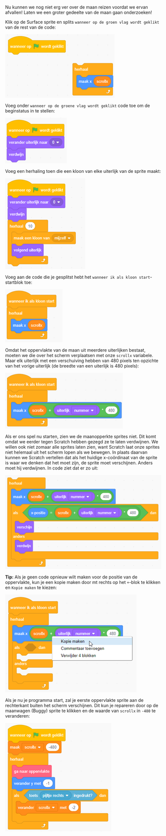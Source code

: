 Nu kunnen we nog niet erg ver over de maan reizen voordat we ervan afvallen! Laten we een groter gedeelte van de maan gaan onderzoeken!

Klik op de Surface sprite en splits `wanneer op de groen vlag wordt geklikt` van de rest van de code:

![](../assets/meermaan01.png)

Voeg onder `wanneer op de groene vlag wordt geklikt` code toe om de beginstatus in te stellen:

![](../assets/meermaan02.png)

Voeg een herhaling toen die een kloon van elke uiterlijk van de sprite maakt:

![](../assets/meermaan03.png)

Voeg aan de code die je gesplitst hebt het `wanneer ik als kloon start`-startblok toe:

![](../assets/meermaan04.png)

Omdat het oppervlakte van de maan uit meerdere uiterlijken bestaat, moeten we die over het scherm verplaatsen met onze `scrollx` variabele. Maar elk uiterlijk met een verschuiving hebben van 480 pixels ten opzichte van het vorige uiterlijk (de breedte van een uiterlijk is 480 pixels):

![](../assets/meermaan05.png)

Als er ons spel nu starten, zien we de maanopperkte sprites niet. Dit komt omdat we eerder tegen Scratch hebben gezegd ze te laten verdwijnen. We willen ook niet zomaar alle sprites laten zien, want Scratch laat onze sprites niet helemaal uit het scherm lopen als we bewegen. In plaats daarvan kunnen we Scratch vertellen dat als het huidige x-coördinaat van de sprite is waar we denken dat het moet zijn, de sprite moet verschijnen. Anders moet hij verdwijnen. In code ziet dat er zo uit:

![](../assets/meermaan06.png)

**Tip:** Als je geen code opnieuw wilt maken voor de positie van de oppervlakte, kun je een kopie maken door mt rechts op het `+`-blok te klikken en `Kopie maken` te kiezen:

![](../assets/meermaan07.png)

Als je nu je programma start, zal je eerste oppervlakte sprite aan de rechterkant buiten het scherm verschijnen. Dit kun je repareren door op de maanwagen (Buggy) sprite te klikken en de waarde van `scrollx` in `-480` te veranderen:

![](../assets/meermaan08.png)